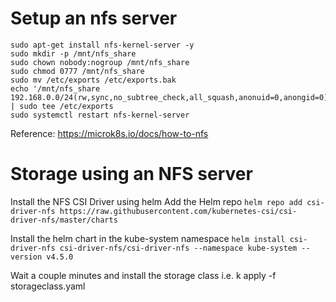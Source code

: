 # Setup an nfs server 
```
sudo apt-get install nfs-kernel-server -y
sudo mkdir -p /mnt/nfs_share
sudo chown nobody:nogroup /mnt/nfs_share
sudo chmod 0777 /mnt/nfs_share
sudo mv /etc/exports /etc/exports.bak
echo '/mnt/nfs_share 192.168.0.0/24(rw,sync,no_subtree_check,all_squash,anonuid=0,anongid=0)' | sudo tee /etc/exports
sudo systemctl restart nfs-kernel-server
```
Reference: https://microk8s.io/docs/how-to-nfs

# Storage using an NFS server

Install the NFS CSI Driver using helm
Add the Helm repo
```helm repo add csi-driver-nfs https://raw.githubusercontent.com/kubernetes-csi/csi-driver-nfs/master/charts```

Install the helm chart in the kube-system namespace
```helm install csi-driver-nfs csi-driver-nfs/csi-driver-nfs --namespace kube-system --version v4.5.0```

Wait a couple minutes and install the storage class i.e. k apply -f storageclass.yaml